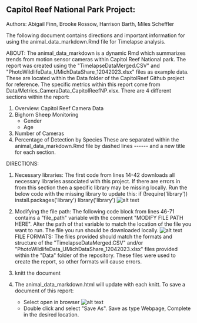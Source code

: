 ## Capitol Reef National Park Project:

Authors: Abigail Finn, Brooke Rossow, Harrison Barth, Miles Scheffler

The following document contains directions and important information for using the animal_data_markdown.Rmd file for Timelapse analysis. 

ABOUT: The animal_data_markdown is a dynamic Rmd which summarizes trends from motion sensor cameras within Capitol Reef National park. The report was created using the "TimelapseDataMerged.CSV" and "PhotoWildlifeData_UMichDataShare_12042023.xlsx" files as example data. These are located within the Data folder of the CapitolReef Github project for reference. The specific metrics within this report come from Data/Metrics_CameraData_CapitolReefNP.xlsx. There are 4 different sections within the report:
1) Overview: Capitol Reef Camera Data
2) Bighorn Sheep Monitoring
    - Gender
    - Age
3) Number of Cameras
4) Percentage of Detection by Species
These are separated within the animal_data_markdown.Rmd file by dashed lines ------ and a new title for each section. 

DIRECTIONS:
1) Necessary libraries: The first code from lines 14-42 downloads all necessary libraries associated with this project. If there are errors in from this section then a specific library may be missing locally. Run the below code with the missing library to update this:
    if (!require('library')) install.packages('library')
    library('library')
![alt text](Data/image-2.png)

2) Modifying the file path: The following code block from lines 46-71 contains a "file_path" variable with the comment "MODIFY FILE PATH HERE". Alter the path of that variable to match the location of the file you want to run. The file you run should be downloaded locally.
![alt text](Data/image-1.png)
FILE FORMATS: The files provided should match the formats and structure of the "TimelapseDataMerged.CSV" and/or "PhotoWildlifeData_UMichDataShare_12042023.xlsx" files provided within the "Data" folder of the repository. These files were used to create the report, so other formats will cause errors.

3) knitt the document

4) The animal_data_markdown.html will update with each knitt. To save a document of this report:
    - Select open in browser
    ![alt text](Data/document_save_tutorial1-1.png)
    - Double click and select "Save As". Save as type Webpage, Complete in the desired location.








